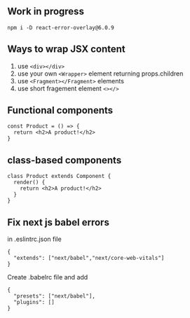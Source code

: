 ## Work in progress
```npm i -D react-error-overlay@6.0.9```

## Ways to wrap JSX content
1. use ```<div></div>```
2. use your own ```<Wrapper>``` element returning props.children
3. use ```<Fragment></Fragment>``` elements 
4. use short fragement element ```<></>```

## Functional components
```
const Product = () => {
  return <h2>A product!</h2>
}
```

## class-based components
```
class Product extends Component {
  render() {
    return <h2>A product!</h2> 
  }
}
```

## Fix next js babel errors
in .eslintrc.json file
```
{
  "extends": ["next/babel","next/core-web-vitals"]
}
```

Create .babelrc file and add
```
{
  "presets": ["next/babel"],
  "plugins": []
}
```
